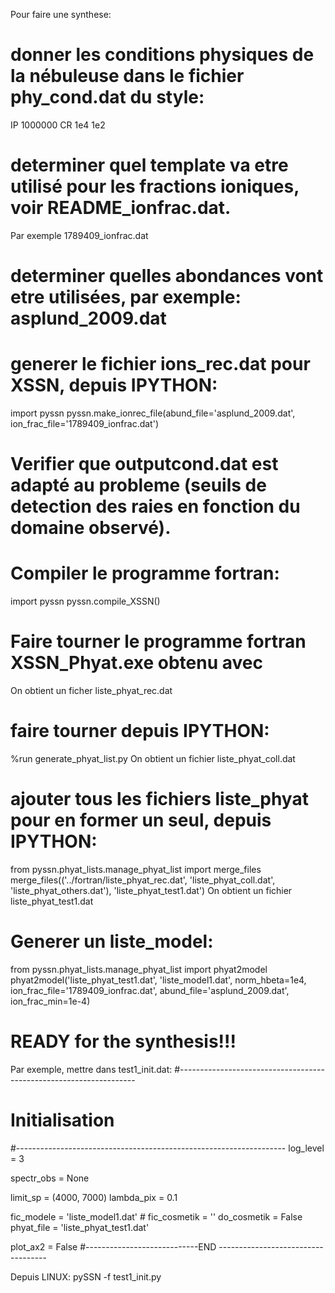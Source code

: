 Pour faire une synthese:

# donner les conditions physiques de la nébuleuse dans le fichier phy_cond.dat du style:
IP 1000000   CR 1e4    1e2

# determiner quel template va etre utilisé pour les fractions ioniques, voir README_ionfrac.dat.
Par exemple 1789409_ionfrac.dat

# determiner quelles abondances vont etre utilisées, par exemple: asplund_2009.dat

# generer le fichier ions_rec.dat pour XSSN, depuis IPYTHON:

import pyssn
pyssn.make_ionrec_file(abund_file='asplund_2009.dat', ion_frac_file='1789409_ionfrac.dat')

# Verifier que outputcond.dat est adapté au probleme (seuils de detection des raies en fonction du domaine observé).

# Compiler le programme fortran:

import pyssn
pyssn.compile_XSSN()


# Faire tourner le programme fortran XSSN_Phyat.exe obtenu avec 
On obtient un ficher liste_phyat_rec.dat

# faire tourner depuis IPYTHON:

%run generate_phyat_list.py
On obtient un fichier 
liste_phyat_coll.dat

# ajouter tous les fichiers liste_phyat pour en former un seul, depuis IPYTHON:

from pyssn.phyat_lists.manage_phyat_list import merge_files
merge_files(('../fortran/liste_phyat_rec.dat', 'liste_phyat_coll.dat', 'liste_phyat_others.dat'), 'liste_phyat_test1.dat')
On obtient un fichier liste_phyat_test1.dat

# Generer un liste_model:

from pyssn.phyat_lists.manage_phyat_list import phyat2model
phyat2model('liste_phyat_test1.dat', 'liste_model1.dat', norm_hbeta=1e4, ion_frac_file='1789409_ionfrac.dat', abund_file='asplund_2009.dat', ion_frac_min=1e-4)

# READY for the synthesis!!!

Par exemple, mettre dans test1_init.dat:
 #-------------------------------------------------------------------
 #   Initialisation
 #-------------------------------------------------------------------
log_level = 3

spectr_obs = None

limit_sp = (4000, 7000)
lambda_pix = 0.1 

fic_modele = 'liste_model1.dat' #
fic_cosmetik = ''
do_cosmetik = False
phyat_file = 'liste_phyat_test1.dat'

plot_ax2 = False
 #----------------------------END -----------------------------------

Depuis LINUX: 
pySSN -f test1_init.py

